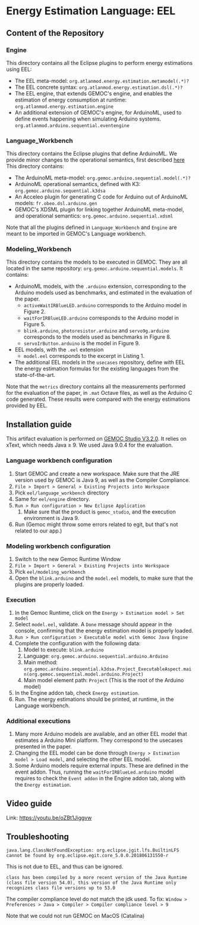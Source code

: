 # Energy Estimation Language: EEL

## Content of the Repository

### Engine

This directory contains all the Eclipse plugins to perform energy estimations using EEL:

- The EEL meta-model: `org.atlanmod.energy.estimation.metamodel(.*)?`
- The EEL concrete syntax: `org.atlanmod.energy.estimation.dsl(.*)?`
- The EEL engine, that extends GEMOC's engine, and enables the estimation of energy consumption at runtime: `org.atlanmod.energy.estimation.engine` 
- An additional extension of GEMOC's engine, for ArduinoML, used to define events happening when simulating Arduino systems. `org.atlanmod.arduino.sequential.eventengine`

### Language_Workbench

This directory contains the Eclipse plugins that define ArduinoML.
We provide minor changes to the operational semantics, first described [here](https://github.com/gemoc/arduinomodeling)
This directory contains: 

- The ArduinoML meta-model: `org.gemoc.arduino.sequential.model(.*)?`
- ArduinoML operational semantics, defined with K3: `org.gemoc.arduino.sequential.k3dsa`
- An Acceleo plugin for generating C code for Arduino out of ArduinoML models: `fr.obeo.dsl.arduino.gen`
- GEMOC's XDSML plugin for linking together ArduinoML meta-model, and operational semantics: `org.gemoc.arduino.sequential.xdsml`

Note that all the plugins defined in `Language_Workbench` and `Engine` are meant to be imported in GEMOC's Language workbench.

### Modeling_Workbench

This directory contains the models to be executed in GEMOC.
They are all located in the same repository: `org.gemoc.arduino.sequential.models`.
It contains:
- ArduinoML models, with the `.arduino` extension, corresponding to the Arduino models used as benchmarks, and estimated in the evaluation of the paper.
  - `activeWaitIRBlueLED.arduino` corresponds to the Arduino model in Figure 2.
  - `waitForIRBlueLED.arduino` corresponds to the Arduino model in Figure 5.
  - `blink.arduino`, `photoresistor.arduino` and `servo9g.arduino` corresponds to the models used as benchmarks in Figure 8.
  - `servoIrButton.arduino` is the model in Figure 9.
- EEL models, with the `.eel` extension
  - `model.eel` corresponds to the excerpt in Listing 1.
- The additional EEL models in the `usecases` repository, define with EEL the energy estimation formulas for the existing languages from the state-of-the-art.

Note that the `metrics` directory contains all the measurements performed for the evaluation of the paper, in `.mat` Octave files, as well as the Arduino C code generated.
These results were compared with the energy estimations provided by EEL.


## Installation guide

This artifact evaluation is performed on [GEMOC Studio V3.2.0](http://gemoc.org/studio_releases/eclipse_package/updatesite/2020/06/16/V3.2.0.html).
It relies on xText, which needs Java ≥ 9. We used Java 9.0.4 for the evaluation.

### Language workbench configuration

1. Start GEMOC and create a new workspace. Make sure that the JRE version used by GEMOC is Java 9, as well as the Compiler Compliance.
2. `File > Import > General > Existing Projects into Workspace`
3. Pick `eel/language_workbench` directory
4. Same for `eel/engine` directory.
5. `Run > Run configuration > New Eclipse Application`
   1. Make sure that the product is `gemoc_studio`, and the execution environment is Java 9.
6. Run (Gemoc might throw some errors related to egit, but that's not related to our app.)

### Modeling workbench configuration

1. Switch to the new Gemoc Runtime Window
2. `File > Import > General > Existing Projects into Workspace`
3. Pick `eel/modeling_workbench`
4. Open the `blink.arduino` and the `model.eel` models, to make sure that the plugins are properly loaded.

### Execution

1. In the Gemoc Runtime, click on the `Energy > Estimation model > Set model`
2. Select `model.eel`, validate. A `Done` message should appear in the console, confirming that the energy estimation model is properly loaded.
3. `Run > Run configuration > Executable model with Gemoc Java Engine`
4. Complete the configuration with the following data:
   1. Model to execute: `blink.arduino`
   2. Language: `org.gemoc.arduino.sequential.arduino.Arduino`
   3. Main method: `org.gemoc.arduino.sequential.k3dsa.Project_ExecutableAspect.main(org.gemoc.sequential.model.arduino.Project)`
   4. Main model element path: `Project` (This is the root of the Arduino model)
5. In the Engine addon tab, check `Energy estimation`.
6. Run. The energy estimations should be printed, at runtime, in the Language workbench.

### Additional executions

1. Many more Arduino models are available, and an other EEL model that estimates a Arduino Mini platform. They correspond to the usecases presented in the paper. 
2. Changing the EEL model can be done through `Energy > Estimation model > Load model`, and selecting the other EEL model.
3. Some Arduino models require external inputs. These are defined in the event addon. Thus, running the `waitForIRBlueLed.arduino` model requires to check the `Event addon` in the Engine addon tab, along with the `Energy estimation`.

## Video guide

Link: https://youtu.be/oZBt1Jiggvw

## Troubleshooting

    java.lang.ClassNotFoundException: org.eclipse.jgit.lfs.BuiltinLFS cannot be found by org.eclipse.egit.core_5.0.0.201806131550-r

This is not due to EEL, and thus can be ignored.

    class has been compiled by a more recent version of the Java Runtime (class file version 54.0), this version of the Java Runtime only recognizes class file versions up to 53.0

The compiler compliance level do not match the jdk used. To fix:
`Window > Preferences > Java > Compiler > Compiler compliance level > 9`

Note that we could not run GEMOC on MacOS (Catalina)
